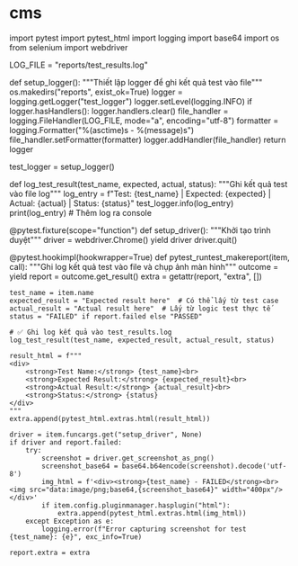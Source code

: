 # cms

import pytest
import pytest_html
import logging
import base64
import os
from selenium import webdriver

LOG_FILE = "reports/test_results.log"

def setup_logger():
    """Thiết lập logger để ghi kết quả test vào file"""
    os.makedirs("reports", exist_ok=True)
    logger = logging.getLogger("test_logger")
    logger.setLevel(logging.INFO)
    if logger.hasHandlers():
        logger.handlers.clear()
    file_handler = logging.FileHandler(LOG_FILE, mode="a", encoding="utf-8")
    formatter = logging.Formatter("%(asctime)s - %(message)s")
    file_handler.setFormatter(formatter)
    logger.addHandler(file_handler)
    return logger

test_logger = setup_logger()

def log_test_result(test_name, expected, actual, status):
    """Ghi kết quả test vào file log"""
    log_entry = f"Test: {test_name} | Expected: {expected} | Actual: {actual} | Status: {status}"
    test_logger.info(log_entry)
    print(log_entry)  # Thêm log ra console

@pytest.fixture(scope="function")
def setup_driver():
    """Khởi tạo trình duyệt"""
    driver = webdriver.Chrome()
    yield driver
    driver.quit()

@pytest.hookimpl(hookwrapper=True)
def pytest_runtest_makereport(item, call):
    """Ghi log kết quả test vào file và chụp ảnh màn hình"""
    outcome = yield
    report = outcome.get_result()
    extra = getattr(report, "extra", [])

    test_name = item.name
    expected_result = "Expected result here"  # Có thể lấy từ test case
    actual_result = "Actual result here"  # Lấy từ logic test thực tế
    status = "FAILED" if report.failed else "PASSED"

    # ✅ Ghi log kết quả vào test_results.log
    log_test_result(test_name, expected_result, actual_result, status)

    result_html = f"""
    <div>
        <strong>Test Name:</strong> {test_name}<br>
        <strong>Expected Result:</strong> {expected_result}<br>
        <strong>Actual Result:</strong> {actual_result}<br>
        <strong>Status:</strong> {status}
    </div>
    """
    extra.append(pytest_html.extras.html(result_html))

    driver = item.funcargs.get("setup_driver", None)
    if driver and report.failed:
        try:
            screenshot = driver.get_screenshot_as_png()
            screenshot_base64 = base64.b64encode(screenshot).decode('utf-8')
            img_html = f'<div><strong>{test_name} - FAILED</strong><br><img src="data:image/png;base64,{screenshot_base64}" width="400px"/></div>'
            if item.config.pluginmanager.hasplugin("html"):
                extra.append(pytest_html.extras.html(img_html))
        except Exception as e:
            logging.error(f"Error capturing screenshot for test {test_name}: {e}", exc_info=True)

    report.extra = extra